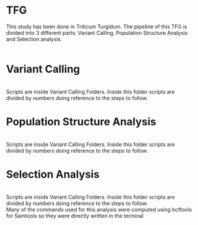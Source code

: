 # TFG
This study has been done in Triticum Turgidum. The pipeline of this TFG is divided into 3 different parts: Variant Calling,  Population Structure Analysis and Selection analysis. 
<br>
<br> 
<h1> Variant Calling </h1>
<br> 
Scripts are inside Variant Calling Folders. Inside this folder scripts are divided by numbers doing reference to the steps to follow. 
<br>
<h1> Population Structure Analysis </h1>
<br> 
Scripts are inside Variant Calling Folders. Inside this folder scripts are divided by numbers doing reference to the steps to follow. 
<br>
<h1>Selection Analysis </h1>
<br>
Scripts are inside Variant Calling Folders. Inside this folder scripts are divided by numbers doing reference to the steps to follow. 
<br>
Many of the commands used for this analysis were computed using bcftools for Samtools so they were directly written in the terminal
